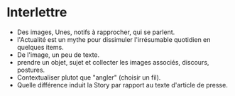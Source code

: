 # Interlettre

- Des images, Unes, notifs à rapprocher, qui se parlent.
- l'Actualité est un mythe pour dissimuler l'irrésumable quotidien en quelques items.
- De l'image, un peu de texte.
- prendre un objet, sujet et collecter les images associés, discours, postures.
- Contextualiser plutot que "angler" (choisir un fil).
- Quelle différence induit la Story par rapport au texte d'article de presse.
